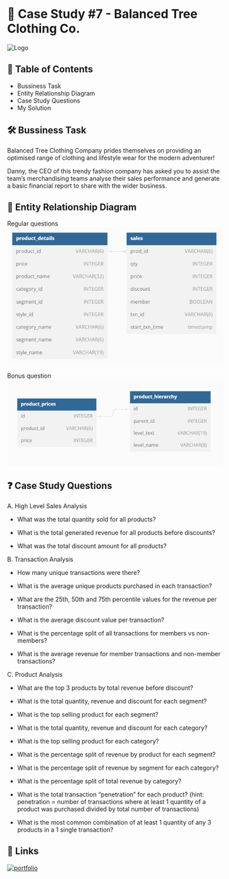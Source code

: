 
# 👕 Case Study #7 - Balanced Tree Clothing Co.



![Logo](https://8weeksqlchallenge.com/images/case-study-designs/7.png)


## 📕 Table of Contents

 - Bussiness Task
 - Entity Relationship Diagram
 - Case Study Questions
 - My Solution

## 🛠️ Bussiness Task

Balanced Tree Clothing Company prides themselves on providing an optimised range of clothing and lifestyle wear for the modern adventurer!

Danny, the CEO of this trendy fashion company has asked you to assist the team’s merchandising teams analyse their sales performance and generate a basic financial report to share with the wider business.


## 🔐 Entity Relationship Diagram

Regular questions
![Logo](https://github.com/sameer8765/8-Week-SQL-Challenge/blob/main/Case%20Study%20%237%20-%20Balanced%20Tree%20Clothing/e7.1.PNG?raw=true)


Bonus question
![Logo](https://github.com/sameer8765/8-Week-SQL-Challenge/blob/main/Case%20Study%20%237%20-%20Balanced%20Tree%20Clothing/e7.2.PNG?raw=true)

## ❓ Case Study Questions

A. High Level Sales Analysis

   - What was the total quantity sold for all products?

   - What is the total generated revenue for all products before discounts?

   - What was the total discount amount for all products?

B. Transaction Analysis

   - How many unique transactions were there?

   - What is the average unique products purchased in each transaction?

   - What are the 25th, 50th and 75th percentile values for the revenue per transaction?

   - What is the average discount value per transaction?

   - What is the percentage split of all transactions for members vs non-members?

   - What is the average revenue for member transactions and non-member transactions?

C. Product Analysis

   - What are the top 3 products by total revenue before discount?

   - What is the total quantity, revenue and discount for each segment?

   - What is the top selling product for each segment?

   - What is the total quantity, revenue and discount for each category?

   - What is the top selling product for each category?

   - What is the percentage split of revenue by product for each segment?

   - What is the percentage split of revenue by segment for each category?

   - What is the percentage split of total revenue by category?

   - What is the total transaction “penetration” for each product? (hint: penetration = number of transactions where at least 1 quantity of a product was purchased divided by total number of transactions)

   - What is the most common combination of at least 1 quantity of any 3 products in a 1 single transaction?

## 🔗 Links
[![portfolio](https://img.shields.io/badge/my_solution-000?style=for-the-badge&logo=ko-fi&logoColor=white)](https://github.com/sameer8765/8-Week-SQL-Challenge/blob/main/Case%20Study%20%237%20-%20Balanced%20Tree%20Clothing/SQL%20query)

